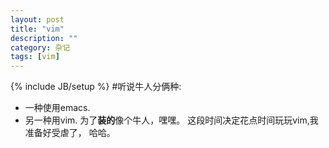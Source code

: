 ```yaml
---
layout: post
title: "vim"
description: ""
category: 杂记
tags: [vim]
---
```

{% include JB/setup %}
#听说牛人分俩种:
* 一种使用emacs.
* 另一种用vim.
为了**装的**像个牛人，嘿嘿。
这段时间决定花点时间玩玩vim,我准备好受虐了， 哈哈。
